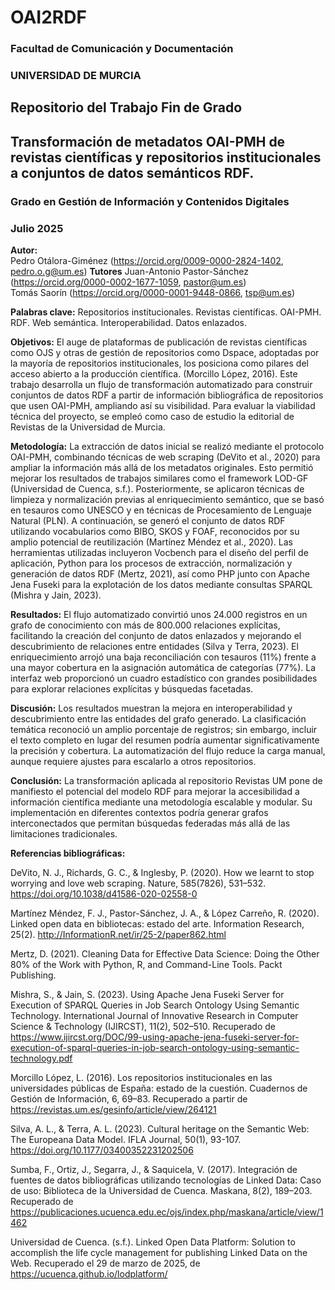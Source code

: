 # OAI2RDF
### Facultad de Comunicación y Documentación
### UNIVERSIDAD DE MURCIA
## Repositorio del Trabajo Fin de Grado
## Transformación de metadatos OAI-PMH de revistas científicas y repositorios institucionales a conjuntos de datos semánticos RDF.
### Grado en Gestión de Información y Contenidos Digitales
### Julio 2025

**Autor:**  
Pedro Otálora-Giménez (https://orcid.org/0009-0000-2824-1402, pedro.o.g@um.es) 
**Tutores**
Juan-Antonio Pastor-Sánchez (https://orcid.org/0000-0002-1677-1059, pastor@um.es)  
Tomás Saorín (https://orcid.org/0000-0001-9448-0866, tsp@um.es)  

**Palabras clave:** Repositorios institucionales. Revistas científicas. OAI-PMH. RDF. Web semántica. Interoperabilidad. Datos enlazados.

**Objetivos:** El auge de plataformas de publicación de revistas científicas como OJS y otras de gestión de repositorios como Dspace, adoptadas por la mayoría de repositorios institucionales, los posiciona como pilares del acceso abierto a la producción científica. (Morcillo López, 2016). Este trabajo desarrolla un flujo de transformación automatizado para construir conjuntos de datos RDF a partir de información bibliográfica de repositorios que usen OAI-PMH, ampliando así su visibilidad. Para evaluar la viabilidad técnica del proyecto, se empleó como caso de estudio la editorial de Revistas de la Universidad de Murcia.

**Metodología:** La extracción de datos inicial se realizó mediante el protocolo OAI-PMH, combinando técnicas de web scraping (DeVito et al., 2020) para ampliar la información más allá de los metadatos originales. Esto permitió mejorar los resultados de trabajos similares como el framework LOD-GF (Universidad de Cuenca, s.f.). Posteriormente, se aplicaron técnicas de limpieza y normalización previas al enriquecimiento semántico, que se basó en tesauros como UNESCO y en técnicas de Procesamiento de Lenguaje Natural (PLN). A continuación, se generó el conjunto de datos RDF utilizando vocabularios como BIBO, SKOS y FOAF, reconocidos por su amplio potencial de reutilización (Martínez Méndez et al., 2020). Las herramientas utilizadas incluyeron Vocbench para el diseño del perfil de aplicación, Python para los procesos de extracción, normalización y generación de datos RDF (Mertz, 2021), así como PHP junto con Apache Jena Fuseki para la explotación de los datos mediante consultas SPARQL (Mishra y Jain, 2023).

**Resultados:** El flujo automatizado convirtió unos 24.000 registros en un grafo de conocimiento con más de 800.000 relaciones explícitas, facilitando la creación del conjunto de datos enlazados y mejorando el descubrimiento de relaciones entre entidades (Silva y Terra, 2023). El enriquecimiento arrojó una baja reconciliación con tesauros (11%) frente a una mayor cobertura en la asignación automática de categorías (77%). La interfaz web proporcionó un cuadro estadístico con grandes posibilidades para explorar relaciones explícitas y búsquedas facetadas.

**Discusión:** Los resultados muestran la mejora en interoperabilidad y descubrimiento entre las entidades del grafo generado. La clasificación temática reconoció un amplio porcentaje de registros; sin embargo, incluir el texto completo en lugar del resumen podría aumentar significativamente la precisión y cobertura. La automatización del flujo reduce la carga manual, aunque requiere ajustes para escalarlo a otros repositorios.

**Conclusión:** La transformación aplicada al repositorio Revistas UM pone de manifiesto el potencial del modelo RDF para mejorar la accesibilidad a información científica mediante una metodología escalable y modular. Su implementación en diferentes contextos podría generar grafos interconectados que permitan búsquedas federadas más allá de las limitaciones tradicionales.

**Referencias bibliográficas:**

DeVito, N. J., Richards, G. C., & Inglesby, P. (2020). How we learnt to stop worrying and love web scraping. Nature, 585(7826), 531–532. https://doi.org/10.1038/d41586-020-02558-0

Martínez Méndez, F. J., Pastor-Sánchez, J. A., & López Carreño, R. (2020). Linked open data en bibliotecas: estado del arte. Information Research, 25(2). http://InformationR.net/ir/25-2/paper862.html

Mertz, D. (2021). Cleaning Data for Effective Data Science: Doing the Other 80% of the Work with Python, R, and Command-Line Tools. Packt Publishing.

Mishra, S., & Jain, S. (2023). Using Apache Jena Fuseki Server for Execution of SPARQL Queries in Job Search Ontology Using Semantic Technology. International Journal of Innovative Research in Computer Science & Technology (IJIRCST), 11(2), 502–510. Recuperado de https://www.ijircst.org/DOC/99-using-apache-jena-fuseki-server-for-execution-of-sparql-queries-in-job-search-ontology-using-semantic-technology.pdf

Morcillo López, L. (2016). Los repositorios institucionales en las universidades públicas de España: estado de la cuestión. Cuadernos de Gestión de Información, 6, 69–83. Recuperado a partir de https://revistas.um.es/gesinfo/article/view/264121

Silva, A. L., & Terra, A. L. (2023). Cultural heritage on the Semantic Web: The Europeana Data Model. IFLA Journal, 50(1), 93-107. https://doi.org/10.1177/03400352231202506

Sumba, F., Ortiz, J., Segarra, J., & Saquicela, V. (2017). Integración de fuentes de datos bibliográficas utilizando tecnologías de Linked Data: Caso de uso: Biblioteca de la Universidad de Cuenca. Maskana, 8(2), 189–203. Recuperado de https://publicaciones.ucuenca.edu.ec/ojs/index.php/maskana/article/view/1462

Universidad de Cuenca. (s.f.). Linked Open Data Platform: Solution to accomplish the life cycle management for publishing Linked Data on the Web. Recuperado el 29 de marzo de 2025, de https://ucuenca.github.io/lodplatform/

